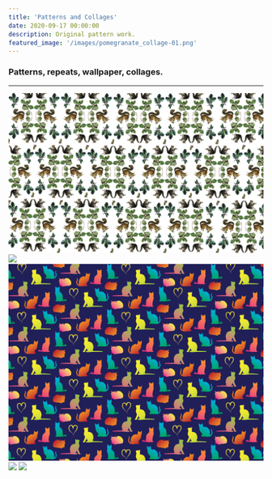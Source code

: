 ```yaml
---
title: 'Patterns and Collages'
date: 2020-09-17 00:00:00
description: Original pattern work.
featured_image: '/images/pomegranate_collage-01.png'
---
```



### Patterns, repeats, wallpaper, collages.

---

<div class="gallery" data-columns="3">
	<img src="/images/squirrelwrappingpaper2.png">
	<img src="/images/persimmon pattern-01.png">
	<img src="/images/cats_pattern-01.png">
	<img src="/images/pomegranate_collage-01.png">
	<img src="/images/photo_collage_poppies-01.png>"
</div>
